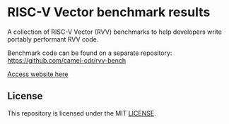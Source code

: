 # RISC-V Vector benchmark results

A collection of RISC-V Vector (RVV) benchmarks to help developers write portably performant RVV code.

Benchmark code can be found on a separate repository: https://github.com/camel-cdr/rvv-bench

[Access website here](https://camel-cdr.github.io/rvv-bench-results)

## License

This repository is licensed under the MIT [LICENSE](LICENSE).

